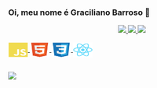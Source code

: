 ### Oi, meu nome é Graciliano Barroso 👋

<div align="center">
  <a href="https://github.com/Graciliano-Barroso">
  <img height="150em" src="https://github-readme-stats.vercel.app/api?username=Graciliano-Barroso&show_icons=true&theme=merko&include_all_commits=true&count_private=true"/>
  <img height="150em" src="https://github-readme-stats.vercel.app/api/top-langs/?username=Graciliano-Barroso&layout=compact&langs_count=7&theme=merko"/>
  <img height="180em" src="https://github-readme-streak-stats.herokuapp.com?user=Graciliano-Barroso&theme=merko"/>
</div>
  
  <div style="display: inline_block"><br>
  <img align="center" alt="Gra-Js" height="30" width="40" src="https://raw.githubusercontent.com/devicons/devicon/master/icons/javascript/javascript-plain.svg">
  <img align="center" alt="Gra-HTML" height="30" width="40" src="https://raw.githubusercontent.com/devicons/devicon/master/icons/html5/html5-original.svg">
  <img align="center" alt="Gra-CSS" height="30" width="40" src="https://raw.githubusercontent.com/devicons/devicon/master/icons/css3/css3-original.svg">
  <img align="center" alt="Gra-React" height="30" width="40" src="https://raw.githubusercontent.com/devicons/devicon/master/icons/react/react-original.svg">
</div>
  
  ##
  
<div> 
  <a href="https://www.linkedin.com/in/Graciliano-Barroso/" target="_blank"><img src="https://img.shields.io/badge/-LinkedIn-%230077B5?style=for-the-badge&logo=linkedin&logoColor=white" target="_blank"></a> 
 
</div>
